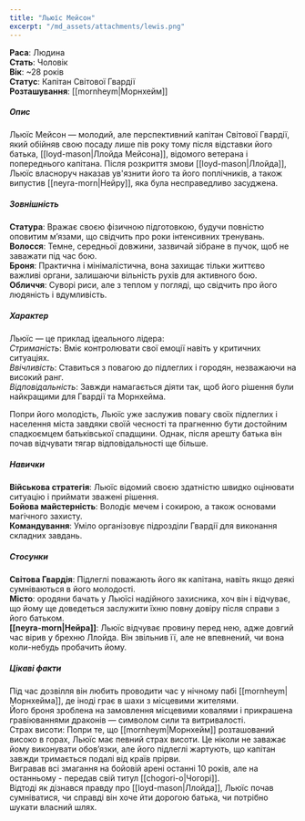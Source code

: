 ```yaml
---
title: "Льюїс Мейсон"
excerpt: "/md_assets/attachments/lewis.png"
---
```


**Раса**: Людина  
**Стать**: Чоловік  
**Вік**: ~28 років  
**Статус**: Капітан Світової Гвардії  
**Розташування**: [[mornheym|Морнхейм]]  

##### Опис
Льюїс Мейсон — молодий, але перспективний капітан Світової Гвардії, який обійняв свою посаду лише пів року тому після відставки його батька, [[loyd-mason|Ллойда Мейсона]], відомого ветерана і попереднього капітана. Після розкриття змови [[loyd-mason|Ллойда]], Льюїс власноруч наказав ув'язнити його та його поплічників, а також випустив [[neyra-morn|Нейру]], яка була несправедливо засуджена.

##### Зовнішність  
**Статура**: Вражає своєю фізичною підготовкою, будучи повністю оповитим м’язами, що свідчить про роки інтенсивних тренувань.  
**Волосся**: Темне, середньої довжини, зазвичай зібране в пучок, щоб не заважати під час бою.  
**Броня**: Практична і мінімалістична, вона захищає тільки життєво важливі органи, залишаючи вільність рухів для активного бою.  
**Обличчя**: Суворі риси, але з теплом у погляді, що свідчить про його людяність і вдумливість.

##### Характер
Льюїс — це приклад ідеального лідера:  
_Стриманість_: Вміє контролювати свої емоції навіть у критичних ситуаціях.  
_Ввічливість_: Ставиться з повагою до підлеглих і городян, незважаючи на високий ранг.  
_Відповідальність_: Завжди намагається діяти так, щоб його рішення були найкращими для Гвардії та Морнхейма.  

Попри його молодість, Льюїс уже заслужив повагу своїх підлеглих і населення міста завдяки своїй чесності та прагненню бути достойним спадкоємцем батьківської спадщини. Однак, після арешту батька він почав відчувати тягар відповідальності ще більше.

##### Навички

**Військова стратегія**: Льюїс відомий своєю здатністю швидко оцінювати ситуацію і приймати зважені рішення.  
**Бойова майстерність**: Володіє мечем і сокирою, а також основами магічного захисту.  
**Командування**: Уміло організовує підрозділи Гвардії для виконання складних завдань.  

##### Стосунки

**Світова Гвардія**: Підлеглі поважають його як капітана, навіть якщо деякі сумніваються в його молодості.  
**Місто**: ородяни бачать у Льюїсі надійного захисника, хоч він і відчуває, що йому ще доведеться заслужити їхню повну довіру після справи з його батьком.  
**[[neyra-morn|Нейра]]**: Льюїс відчуває провину перед нею, адже довгий час вірив у брехню Ллойда. Він звільнив її, але не впевнений, чи вона коли-небудь пробачить йому.

##### Цікаві факти

Під час дозвілля він любить проводити час у нічному пабі [[mornheym|Морнхейма]], де іноді грає в шахи з місцевими жителями.  
Його броня зроблена на замовлення місцевими ковалями і прикрашена гравіюваннями драконів — символом сили та витривалості.  
Страх висоти: Попри те, що [[mornheym|Морнхейм]] розташований високо в горах, Льюїс має певний страх висоти. Це ніколи не заважає йому виконувати обов’язки, але його підлеглі жартують, що капітан завжди тримається подалі від країв прірви.  
Вигравав всі змагання на бойовій арені останні 10 років, але на останньому - передав свій титул [[chogori-o|Чогорі]].  
Відтоді як дізнався правду про [[loyd-mason|Ллойда]], Льюїс почав сумніватися, чи справді він хоче йти дорогою батька, чи потрібно шукати власний шлях.

